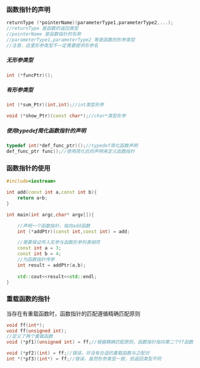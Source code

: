 ### 函数指针的声明
```cpp
returnType (*pointerName)(parameterType1,parameterType2,...);
//returnType 是函数的返回类型
//pointerName 是函数指针的名称
//parameterType1,parameterType2 等是函数的形参类型
//注意，这里形参类型不一定需要提供形参名
```
##### 无形参类型
```cpp
int (*funcPtr)();
```
##### 有形参类型
```cpp
int (*sum_Ptr)(int,int);//int类型形参
```
```cpp
void (*show_Ptr)(const char*);//char*类型形参
```
##### 使用typedef简化函数指针的声明
```cpp
typedef int(*def_func_ptr)();//typedef简化函数声明
def_func_ptr func();//使用简化后的声明来定义函数指针
```
### 函数指针的使用
```cpp
#include<iostream>

int add(const int a,const int b){
    return a+b;
}

int main(int argc,char* argv[]){

    //声明一个函数指针，指向add函数
    int (*addPtr)(const int,const int) = add;

    //需要保证传入实参与函数形参列表相符
    const int a = 3;
    const int b = 4;
    //为函数指针传参
    int result = addPtr(a,b);
      
    std::cout<<result<<std::endl;
}
```
### 重载函数的指针
当存在有重载函数时，函数指针的匹配遵循精确匹配原则
```cpp
void ff(int*);
void ff(unsigned int);
//定义了两个重载函数
void (*pf1)(unsigned int) = ff;//根据精确匹配原则，函数指针指向第二个ff函数

void (*pf2)(int) = ff;//错误，并没有合适的重载函数与之配对
int *(*pf3)(int*) = ff;//错误，虽然形参类型一致，但返回类型不同
```
